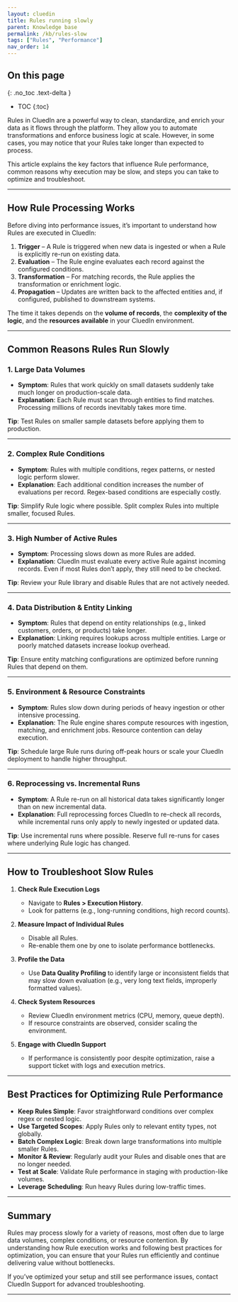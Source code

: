 ```yaml
---
layout: cluedin
title: Rules running slowly
parent: Knowledge base
permalink: /kb/rules-slow
tags: ["Rules", "Performance"]
nav_order: 14
---
```

## On this page
{: .no_toc .text-delta }
- TOC
{:toc}

Rules in CluedIn are a powerful way to clean, standardize, and enrich your data as it flows through the platform. They allow you to automate transformations and enforce business logic at scale. However, in some cases, you may notice that your Rules take longer than expected to process.  

This article explains the key factors that influence Rule performance, common reasons why execution may be slow, and steps you can take to optimize and troubleshoot.

---

## How Rule Processing Works

Before diving into performance issues, it’s important to understand how Rules are executed in CluedIn:

1. **Trigger** – A Rule is triggered when new data is ingested or when a Rule is explicitly re-run on existing data.  
2. **Evaluation** – The Rule engine evaluates each record against the configured conditions.  
3. **Transformation** – For matching records, the Rule applies the transformation or enrichment logic.  
4. **Propagation** – Updates are written back to the affected entities and, if configured, published to downstream systems.  

The time it takes depends on the **volume of records**, the **complexity of the logic**, and the **resources available** in your CluedIn environment.

---

## Common Reasons Rules Run Slowly

### 1. Large Data Volumes
- **Symptom**: Rules that work quickly on small datasets suddenly take much longer on production-scale data.  
- **Explanation**: Each Rule must scan through entities to find matches. Processing millions of records inevitably takes more time.  

**Tip**: Test Rules on smaller sample datasets before applying them to production.  

---

### 2. Complex Rule Conditions
- **Symptom**: Rules with multiple conditions, regex patterns, or nested logic perform slower.  
- **Explanation**: Each additional condition increases the number of evaluations per record. Regex-based conditions are especially costly.  

**Tip**: Simplify Rule logic where possible. Split complex Rules into multiple smaller, focused Rules.  

---

### 3. High Number of Active Rules
- **Symptom**: Processing slows down as more Rules are added.  
- **Explanation**: CluedIn must evaluate every active Rule against incoming records. Even if most Rules don’t apply, they still need to be checked.  

**Tip**: Review your Rule library and disable Rules that are not actively needed.  

---

### 4. Data Distribution & Entity Linking
- **Symptom**: Rules that depend on entity relationships (e.g., linked customers, orders, or products) take longer.  
- **Explanation**: Linking requires lookups across multiple entities. Large or poorly matched datasets increase lookup overhead.  

**Tip**: Ensure entity matching configurations are optimized before running Rules that depend on them.  

---

### 5. Environment & Resource Constraints
- **Symptom**: Rules slow down during periods of heavy ingestion or other intensive processing.  
- **Explanation**: The Rule engine shares compute resources with ingestion, matching, and enrichment jobs. Resource contention can delay execution.  

**Tip**: Schedule large Rule runs during off-peak hours or scale your CluedIn deployment to handle higher throughput.  

---

### 6. Reprocessing vs. Incremental Runs
- **Symptom**: A Rule re-run on all historical data takes significantly longer than on new incremental data.  
- **Explanation**: Full reprocessing forces CluedIn to re-check all records, while incremental runs only apply to newly ingested or updated data.  

**Tip**: Use incremental runs where possible. Reserve full re-runs for cases where underlying Rule logic has changed.  

---

## How to Troubleshoot Slow Rules

1. **Check Rule Execution Logs**  
   - Navigate to **Rules > Execution History**.  
   - Look for patterns (e.g., long-running conditions, high record counts).  

2. **Measure Impact of Individual Rules**  
   - Disable all Rules.  
   - Re-enable them one by one to isolate performance bottlenecks.  

3. **Profile the Data**  
   - Use **Data Quality Profiling** to identify large or inconsistent fields that may slow down evaluation (e.g., very long text fields, improperly formatted values).  

4. **Check System Resources**  
   - Review CluedIn environment metrics (CPU, memory, queue depth).  
   - If resource constraints are observed, consider scaling the environment.  

5. **Engage with CluedIn Support**  
   - If performance is consistently poor despite optimization, raise a support ticket with logs and execution metrics.  

---

## Best Practices for Optimizing Rule Performance

- **Keep Rules Simple**: Favor straightforward conditions over complex regex or nested logic.  
- **Use Targeted Scopes**: Apply Rules only to relevant entity types, not globally.  
- **Batch Complex Logic**: Break down large transformations into multiple smaller Rules.  
- **Monitor & Review**: Regularly audit your Rules and disable ones that are no longer needed.  
- **Test at Scale**: Validate Rule performance in staging with production-like volumes.  
- **Leverage Scheduling**: Run heavy Rules during low-traffic times.  

---

## Summary

Rules may process slowly for a variety of reasons, most often due to large data volumes, complex conditions, or resource contention. By understanding how Rule execution works and following best practices for optimization, you can ensure that your Rules run efficiently and continue delivering value without bottlenecks.  

If you’ve optimized your setup and still see performance issues, contact CluedIn Support for advanced troubleshooting.  

---
